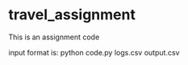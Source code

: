 # travel_assignment
This is an assignment code

input format is:
  python code.py logs.csv output.csv
